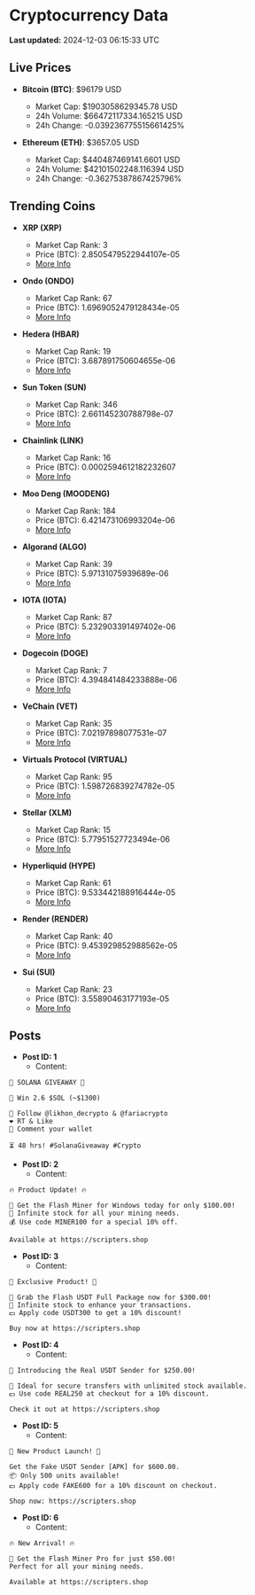 # Cryptocurrency Data

**Last updated:** 2024-12-03 06:15:33 UTC

## Live Prices
- **Bitcoin (BTC)**: $96179 USD
  - Market Cap: $1903058629345.78 USD
  - 24h Volume: $66472117334.165215 USD
  - 24h Change: -0.039236775515661425%

- **Ethereum (ETH)**: $3657.05 USD
  - Market Cap: $440487469141.6601 USD
  - 24h Volume: $42101502248.116394 USD
  - 24h Change: -0.36275387867425796%

## Trending Coins
- **XRP (XRP)**
  - Market Cap Rank: 3
  - Price (BTC): 2.8505479522944107e-05
  - [More Info](https://www.coingecko.com/en/coins/xrp)

- **Ondo (ONDO)**
  - Market Cap Rank: 67
  - Price (BTC): 1.6969052479128434e-05
  - [More Info](https://www.coingecko.com/en/coins/ondo)

- **Hedera (HBAR)**
  - Market Cap Rank: 19
  - Price (BTC): 3.687891750604655e-06
  - [More Info](https://www.coingecko.com/en/coins/hedera)

- **Sun Token (SUN)**
  - Market Cap Rank: 346
  - Price (BTC): 2.661145230788798e-07
  - [More Info](https://www.coingecko.com/en/coins/sun-token)

- **Chainlink (LINK)**
  - Market Cap Rank: 16
  - Price (BTC): 0.0002594612182232607
  - [More Info](https://www.coingecko.com/en/coins/chainlink)

- **Moo Deng (MOODENG)**
  - Market Cap Rank: 184
  - Price (BTC): 6.421473106993204e-06
  - [More Info](https://www.coingecko.com/en/coins/moo-deng)

- **Algorand (ALGO)**
  - Market Cap Rank: 39
  - Price (BTC): 5.97131075939689e-06
  - [More Info](https://www.coingecko.com/en/coins/algorand)

- **IOTA (IOTA)**
  - Market Cap Rank: 87
  - Price (BTC): 5.232903391497402e-06
  - [More Info](https://www.coingecko.com/en/coins/iota)

- **Dogecoin (DOGE)**
  - Market Cap Rank: 7
  - Price (BTC): 4.394841484233888e-06
  - [More Info](https://www.coingecko.com/en/coins/dogecoin)

- **VeChain (VET)**
  - Market Cap Rank: 35
  - Price (BTC): 7.02197898077531e-07
  - [More Info](https://www.coingecko.com/en/coins/vechain)

- **Virtuals Protocol (VIRTUAL)**
  - Market Cap Rank: 95
  - Price (BTC): 1.598726839274782e-05
  - [More Info](https://www.coingecko.com/en/coins/virtual-protocol)

- **Stellar (XLM)**
  - Market Cap Rank: 15
  - Price (BTC): 5.77951527723494e-06
  - [More Info](https://www.coingecko.com/en/coins/stellar)

- **Hyperliquid (HYPE)**
  - Market Cap Rank: 61
  - Price (BTC): 9.533442188916444e-05
  - [More Info](https://www.coingecko.com/en/coins/hyperliquid)

- **Render (RENDER)**
  - Market Cap Rank: 40
  - Price (BTC): 9.453929852988562e-05
  - [More Info](https://www.coingecko.com/en/coins/render)

- **Sui (SUI)**
  - Market Cap Rank: 23
  - Price (BTC): 3.55890463177193e-05
  - [More Info](https://www.coingecko.com/en/coins/sui)

## Posts
- **Post ID: 1**
  - Content:
```
🚀 SOLANA GIVEAWAY 🚀

🎁 Win 2.6 $SOL (~$1300)

🤝 Follow @likhon_decrypto & @fariacrypto
❤️ RT & Like
💬 Comment your wallet

⏳ 48 hrs! #SolanaGiveaway #Crypto
```

- **Post ID: 2**
  - Content:
```
🔥 Product Update! 🔥

🚀 Get the Flash Miner for Windows today for only $100.00!
🔋 Infinite stock for all your mining needs.
💰 Use code MINER100 for a special 10% off.

Available at https://scripters.shop
```

- **Post ID: 3**
  - Content:
```
🎁 Exclusive Product! 🎁

💸 Grab the Flash USDT Full Package now for $300.00!
🎉 Infinite stock to enhance your transactions.
💵 Apply code USDT300 to get a 10% discount!

Buy now at https://scripters.shop
```

- **Post ID: 4**
  - Content:
```
💎 Introducing the Real USDT Sender for $250.00!

💼 Ideal for secure transfers with unlimited stock available.
💵 Use code REAL250 at checkout for a 10% discount.

Check it out at https://scripters.shop
```

- **Post ID: 5**
  - Content:
```
🚀 New Product Launch! 🚀

Get the Fake USDT Sender [APK] for $600.00.
📦 Only 500 units available!
💵 Apply code FAKE600 for a 10% discount on checkout.

Shop now: https://scripters.shop
```

- **Post ID: 6**
  - Content:
```
🔥 New Arrival! 🔥

💸 Get the Flash Miner Pro for just $50.00!
Perfect for all your mining needs.

Available at https://scripters.shop
```

